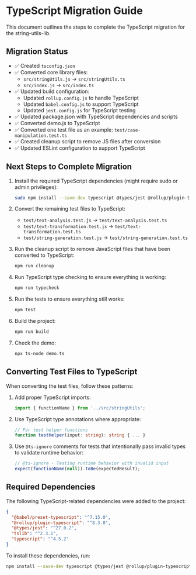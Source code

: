 # TypeScript Migration Guide

This document outlines the steps to complete the TypeScript migration for the string-utils-lib.

## Migration Status

- ✅ Created `tsconfig.json`
- ✅ Converted core library files:
  - `src/stringUtils.js` → `src/stringUtils.ts`
  - `src/index.js` → `src/index.ts`
- ✅ Updated build configuration:
  - Updated `rollup.config.js` to handle TypeScript
  - Updated `babel.config.js` to support TypeScript
  - Updated `jest.config.js` for TypeScript testing
- ✅ Updated package.json with TypeScript dependencies and scripts
- ✅ Converted demo.js to TypeScript
- ✅ Converted one test file as an example: `test/case-manipulation.test.ts`
- ✅ Created cleanup script to remove JS files after conversion
- ✅ Updated ESLint configuration to support TypeScript

## Next Steps to Complete Migration

1. Install the required TypeScript dependencies (might require sudo or admin privileges):
   ```bash
   sudo npm install --save-dev typescript @types/jest @rollup/plugin-typescript tslib @babel/preset-typescript @typescript-eslint/parser @typescript-eslint/eslint-plugin
   ```

2. Convert the remaining test files to TypeScript:
   - `test/text-analysis.test.js` → `test/text-analysis.test.ts`
   - `test/text-transformation.test.js` → `test/text-transformation.test.ts`
   - `test/string-generation.test.js` → `test/string-generation.test.ts`

3. Run the cleanup script to remove JavaScript files that have been converted to TypeScript:
   ```bash
   npm run cleanup
   ```

4. Run TypeScript type checking to ensure everything is working:
   ```bash
   npm run typecheck
   ```

5. Run the tests to ensure everything still works:
   ```bash
   npm test
   ```

6. Build the project:
   ```bash
   npm run build
   ```

7. Check the demo:
   ```bash
   npx ts-node demo.ts
   ```

## Converting Test Files to TypeScript

When converting the test files, follow these patterns:

1. Add proper TypeScript imports:
   ```typescript
   import { functionName } from '../src/stringUtils';
   ```

2. Use TypeScript type annotations where appropriate:
   ```typescript
   // For test helper functions
   function testHelper(input: string): string { ... }
   ```

3. Use `@ts-ignore` comments for tests that intentionally pass invalid types to validate runtime behavior:
   ```typescript
   // @ts-ignore - Testing runtime behavior with invalid input
   expect(functionName(null)).toBe(expectedResult);
   ```

## Required Dependencies

The following TypeScript-related dependencies were added to the project:

```json
{
  "@babel/preset-typescript": "^7.15.0",
  "@rollup/plugin-typescript": "^8.3.0",
  "@types/jest": "^27.0.2",
  "tslib": "^2.3.1",
  "typescript": "^4.5.2"
}
```

To install these dependencies, run:

```bash
npm install --save-dev typescript @types/jest @rollup/plugin-typescript tslib @babel/preset-typescript
``` 